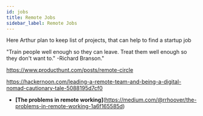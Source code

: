 ```yaml
---
id: jobs
title: Remote Jobs
sidebar_label: Remote Jobs
---
```


Here Arthur plan to keep list of projects, that can help to find a startup job

"Train people well enough so they can leave. Treat them well enough so they don't want to."   -Richard Branson."







https://www.producthunt.com/posts/remote-circle

https://hackernoon.com/leading-a-remote-team-and-being-a-digital-nomad-cautionary-tale-5088195d7cf0



- **[The problems in remote working]**(https://medium.com/@rrhoover/the-problems-in-remote-working-1a6f165585d)
